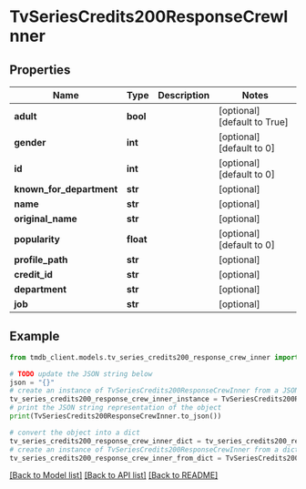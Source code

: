 # TvSeriesCredits200ResponseCrewInner


## Properties

Name | Type | Description | Notes
------------ | ------------- | ------------- | -------------
**adult** | **bool** |  | [optional] [default to True]
**gender** | **int** |  | [optional] [default to 0]
**id** | **int** |  | [optional] [default to 0]
**known_for_department** | **str** |  | [optional] 
**name** | **str** |  | [optional] 
**original_name** | **str** |  | [optional] 
**popularity** | **float** |  | [optional] [default to 0]
**profile_path** | **str** |  | [optional] 
**credit_id** | **str** |  | [optional] 
**department** | **str** |  | [optional] 
**job** | **str** |  | [optional] 

## Example

```python
from tmdb_client.models.tv_series_credits200_response_crew_inner import TvSeriesCredits200ResponseCrewInner

# TODO update the JSON string below
json = "{}"
# create an instance of TvSeriesCredits200ResponseCrewInner from a JSON string
tv_series_credits200_response_crew_inner_instance = TvSeriesCredits200ResponseCrewInner.from_json(json)
# print the JSON string representation of the object
print(TvSeriesCredits200ResponseCrewInner.to_json())

# convert the object into a dict
tv_series_credits200_response_crew_inner_dict = tv_series_credits200_response_crew_inner_instance.to_dict()
# create an instance of TvSeriesCredits200ResponseCrewInner from a dict
tv_series_credits200_response_crew_inner_from_dict = TvSeriesCredits200ResponseCrewInner.from_dict(tv_series_credits200_response_crew_inner_dict)
```
[[Back to Model list]](../README.md#documentation-for-models) [[Back to API list]](../README.md#documentation-for-api-endpoints) [[Back to README]](../README.md)


